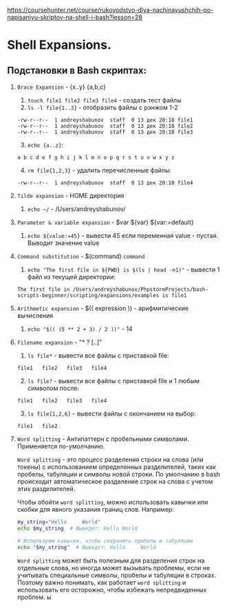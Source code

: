 https://coursehunter.net/course/rukovodstvo-dlya-nachinayushchih-po-napisaniyu-skriptov-na-shell-i-bash?lesson=28

# Shell Expansions.
## Подстановки в Bash скриптах:

1. `Brace Expansion` - {x..y} {a,b,c}
    1. `touch file1 file2 file3 file4` - создать тест файлы
    2. `ls -l file{1..3}` - отобразить файлы с рэнжом 1-2
    ```
    -rw-r--r--  1 andreyshabunov  staff  0 13 дек 20:18 file1
    -rw-r--r--  1 andreyshabunov  staff  0 13 дек 20:18 file2
    -rw-r--r--  1 andreyshabunov  staff  0 13 дек 20:18 file3
    ```
    3. `echo {a..z}`:
    ```
    a b c d e f g h i j k l m n o p q r s t u v w x y z
    ```
    4. `rm file{1,2,3}` - удалить перечисленные файлы:
    ```
    -rw-r--r--  1 andreyshabunov  staff  0 13 дек 20:18 file4
    ```
2. `Tilde expansion` - HOME директория
    1. `echo ~/` - /Users/andreyshabunov/
3. `Parameter & variable expansion` - $var ${var} ${var:=default}
    1. `echo ${value:=45}` - вывести 45 если переменная value - пустая. Выводит значение value
4. `Command substitution` - $(command) `command`
    1. `echo "The first file in ${PWD} is $(ls | head -n1)"` - вывести 1 файл из текущей директории:
    ```
    The first file in /Users/andreyshabunov/PhpstormProjects/bash-scripts-beginner/scripting/expansions/examples is file1
    ```
5. `Arithmetic expansion` - $(( expression )) - арифмитические вычисления
    1. `echo "$(( (5 ** 2 + 3) / 2 ))"` - 14
6. `Filename expansion` - "* ? [..]"
    1. `ls file*` - вывести все файлы с приставкой file:
    ```
    file1   file2   file3   file4
    ```
    2. `ls file?` - вывести все файлы с приставкой file и 1 любым символом после:
    ```
    file1   file2   file3   file4
    ```
    3. `ls file[1,2,6]` - вывести файлы с окончанием на выбор:
    ```
    file1   file2
    ```
7. `Word splitting` - <space><tab><newline>
    Антипаттерн с пробельными символами. Применяется по-умолчанию.

    `Word splitting` - это процесс разделения строки на слова (или токены) с использованием определенных разделителей, таких как пробелы, табуляции и символы новой строки. По умолчанию в bash происходит автоматическое разделение строк на слова с учетом этих разделителей.

    Чтобы обойти `word splitting`, можно использовать кавычки или скобки для явного указания границ слов. Например:
    ```bash
    my_string="Hello     World"
    echo $my_string  # Выведет: Hello World

    # Используем кавычки, чтобы сохранить пробелы и табуляции
    echo "$my_string"  # Выведет: Hello     World
    ```

    `Word splitting` может быть полезным для разделения строк на отдельные слова, но иногда может вызывать проблемы, если не учитывать специальные символы, пробелы и табуляции в строках. Поэтому важно понимать, как работает `word splitting` и использовать его осторожно, чтобы избежать непредвиденных проблем.
    ы
